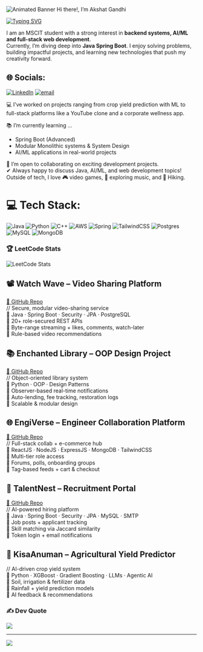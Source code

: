 ![Animated Banner](https://camo.githubusercontent.com/d552948e7884c41fde2d32b9221d79f0df2076c7d824aaab954ca93f53d95884/68747470733a2f2f6d656469612e67697068792e636f6d2f6d656469612f6876524a434c467a6361737252346961377a2f67697068792e676966)
 Hi there!, I’m Akshat Gandhi  

[![Typing SVG](https://readme-typing-svg.demolab.com?font=Fira+Code&size=30&duration=3000&pause=1000&center=true&width=812&height=71&lines=Full+Stack+Developer+%7C+Spring+Enthusiast)](https://git.io/typing-svg)

I am an MSCIT student with a strong interest in **backend systems, AI/ML and full-stack web development**.  
Currently, I’m diving deep into **Java Spring Boot**. I enjoy solving problems, building impactful projects, 
and learning new technologies that push my creativity forward.  


## 🌐 Socials:
[![LinkedIn](https://img.shields.io/badge/LinkedIn-%230077B5.svg?logo=linkedin&logoColor=white)](https://linkedin.com/in/https://www.linkedin.com/in/akshat-gandhi-217824240/) [![email](https://img.shields.io/badge/Email-D14836?logo=gmail&logoColor=white)](mailto:Akshatgandhi237@gmail.com) 

💻 I’ve worked on projects ranging from crop yield prediction with ML to full-stack platforms like a YouTube clone and a corporate wellness app.  

📚 I’m currently learning ...  
- Spring Boot (Advanced)  
- Modular Monolithic systems & System Design  
- AI/ML applications in real-world projects  

🚀 I’m open to collaborating on exciting development projects.  
✔ Always happy to discuss Java, AI/ML, and web development topics!  
Outside of tech, I love 🎮 video games, 🎵 exploring music, and 🧗 Hiking. 

# 💻 Tech Stack:
![Java](https://img.shields.io/badge/java-%23ED8B00.svg?style=for-the-badge&logo=openjdk&logoColor=white) ![Python](https://img.shields.io/badge/python-3670A0?style=for-the-badge&logo=python&logoColor=ffdd54) ![C++](https://img.shields.io/badge/c++-%2300599C.svg?style=for-the-badge&logo=c%2B%2B&logoColor=white)  ![AWS](https://img.shields.io/badge/AWS-%23FF9900.svg?style=for-the-badge&logo=amazon-aws&logoColor=white) ![Spring](https://img.shields.io/badge/spring-%236DB33F.svg?style=for-the-badge&logo=spring&logoColor=white) ![TailwindCSS](https://img.shields.io/badge/tailwindcss-%2338B2AC.svg?style=for-the-badge&logo=tailwind-css&logoColor=white) ![Postgres](https://img.shields.io/badge/postgres-%23316192.svg?style=for-the-badge&logo=postgresql&logoColor=white) ![MySQL](https://img.shields.io/badge/mysql-4479A1.svg?style=for-the-badge&logo=mysql&logoColor=white) ![MongoDB](https://img.shields.io/badge/MongoDB-%234ea94b.svg?style=for-the-badge&logo=mongodb&logoColor=white)

### 🏆 LeetCode Stats
![LeetCode Stats](https://leetcode.card.workers.dev/akshatgandhi237?theme=dark&font=baloo&extension=null)

## 📽 Watch Wave – Video Sharing Platform  
[🔗 GitHub Repo](https://github.com/akshat0042/watchWave)  
// Secure, modular video-sharing service  
🔹 Java · Spring Boot · Security · JPA · PostgreSQL  
🔹 20+ role-secured REST APIs  
🔹 Byte-range streaming + likes, comments, watch-later  
🔹 Rule-based video recommendations  

## 📚 Enchanted Library – OOP Design Project  
[🔗 GitHub Repo](https://github.com/Bhavya3836/OOPS-Server)  
// Object-oriented library system  
🔹 Python · OOP · Design Patterns  
🔹 Observer-based real-time notifications  
🔹 Auto-lending, fee tracking, restoration logs  
🔹 Scalable & modular design  

## 🌐 EngiVerse – Engineer Collaboration Platform  
[🔗 GitHub Repo](https://github.com/Bhavya3836/EngiVerseServer)  
// Full-stack collab + e-commerce hub  
🔹 ReactJS · NodeJS · ExpressJS · MongoDB · TailwindCSS  
🔹 Multi-tier role access  
🔹 Forums, polls, onboarding groups  
🔹 Tag-based feeds + cart & checkout  

## 💼 TalentNest – Recruitment Portal  
[🔗 GitHub Repo](https://github.com/akshat0042/watchWave)  
// AI-powered hiring platform  
🔹 Java · Spring Boot · Security · JPA · MySQL · SMTP  
🔹 Job posts + applicant tracking  
🔹 Skill matching via Jaccard similarity  
🔹 Token login + email notifications  

## 🌱 KisaAnuman – Agricultural Yield Predictor  
// AI-driven crop yield system  
🔹 Python · XGBoost · Gradient Boosting · LLMs · Agentic AI  
🔹 Soil, irrigation & fertilizer data  
🔹 Rainfall + yield prediction models  
🔹 AI feedback & recommendations  

### ✍️ Dev Quote
![](https://quotes-github-readme.vercel.app/api?type=horizontal&theme=radical)

---
[![](https://visitcount.itsvg.in/api?id=akshat0042&icon=0&color=0)](https://visitcount.itsvg.in)





